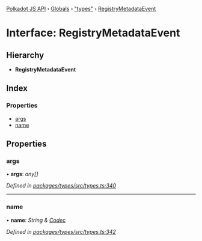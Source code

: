[Polkadot JS API](../README.md) › [Globals](../globals.md) › ["types"](../modules/_types_.md) › [RegistryMetadataEvent](_types_.registrymetadataevent.md)

# Interface: RegistryMetadataEvent

## Hierarchy

* **RegistryMetadataEvent**

## Index

### Properties

* [args](_types_.registrymetadataevent.md#args)
* [name](_types_.registrymetadataevent.md#name)

## Properties

###  args

• **args**: *any[]*

*Defined in [packages/types/src/types.ts:340](https://github.com/polkadot-js/api/blob/1ff029dc11/packages/types/src/types.ts#L340)*

___

###  name

• **name**: *String & [Codec](_types_.codec.md)*

*Defined in [packages/types/src/types.ts:342](https://github.com/polkadot-js/api/blob/1ff029dc11/packages/types/src/types.ts#L342)*
